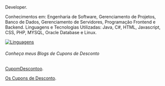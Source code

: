 Developer.

Conhecimentos em: Engenharia de Software, Gerenciamento de Projetos, Banco de Dados, Gerenciamento de Servidores, Programação Frontend e Backend.
Linguagens e Tecnologias Utilizadas: Java, C#, HTML, Javascript, CSS, PHP, MYSQL, Oracle Database e Linux.

 
[![Linguagens](https://github-readme-stats.vercel.app/api/top-langs/?username=ducrz&hide=jupyter%20notebook,css)](https://github.com/ducrz)


 
###### Conheça meus Blogs de Cupons de Desconto

[CupomDescontoo](https://www.cupomdescontoo.com).

[Os Cupons de Desconto](https://www.oscuponsdedesconto.com).


